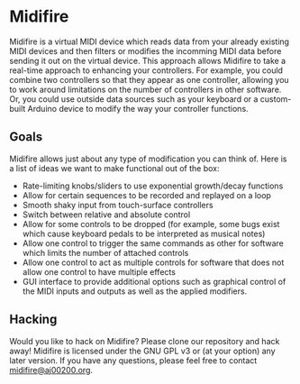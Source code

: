 # Midifire
Midifire is a virtual MIDI device which reads data from your already existing MIDI devices and then filters or modifies the incomming MIDI data before sending it out on the virtual device. This approach allows Midifire to take a real-time approach to enhancing your controllers. For example, you could combine two controllers so that they appear as one controller, allowing you to work around limitations on the number of controllers in other software. Or, you could use outside data sources such as your keyboard or a custom-built Arduino device to modify the way your controller functions.


## Goals
Midifire allows just about any type of modification you can think of. Here is a list of ideas we want to make functional out of the box:

* Rate-limiting knobs/sliders to use exponential growth/decay functions
* Allow for certain sequences to be recorded and replayed on a loop
* Smooth shaky input from touch-surface controllers
* Switch between relative and absolute control
* Allow for some controls to be dropped (for example, some bugs exist which cause keyboard pedals to be interpreted as musical notes)
* Allow one control to trigger the same commands as other for software which limits the number of attached controls
* Allow one control to act as multiple controls for software that does not allow one control to have multiple effects
* GUI interface to provide additional options such as graphical control of the MIDI inputs and outputs as well as the applied modifiers.

## Hacking
Would you like to hack on Midifire? Please clone our repository and hack away! Midifire is licensed under the GNU GPL v3 or (at your option) any later version. If you have any questions, please feel free to contact <midifire@aj00200.org>.
